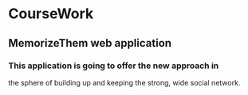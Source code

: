 # CourseWork
## MemorizeThem web application
### This application is going to offer the new approach in
the sphere of building up and keeping the strong, wide social
network.